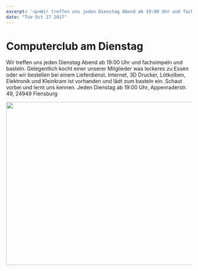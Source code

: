 ```yaml
---
excerpt: '<p>Wir treffen uns jeden Dienstag Abend ab 19:00 Uhr und fachsimpeln und basteln. Gelegentlich kocht einer unserer Mitglieder was leckeres zu Essen oder wir bestellen bei einem Lieferdienst. Internet, 3D <a href="https://chaostreff-flensburg.de/2017/computerclub-am-dienstag/" class="more-link">[&hellip;]</a></p>'
date: "Tue Oct 17 2017"
---
```

# Computerclub am Dienstag

<p>Wir treffen uns jeden Dienstag Abend ab 19:00 Uhr und fachsimpeln und basteln. Gelegentlich kocht einer unserer Mitglieder was leckeres zu Essen oder wir bestellen bei einem Lieferdienst. Internet, 3D Drucker, Lötkolben, Elektronik und Kleinkram ist vorhanden und lädt zum basteln ein. Schaut vorbei und lernt uns kennen. Jeden Dienstag ab 19:00 Uhr, Appenraderstr. 49, 24949 Flensburg</p>
<p><a href="http://chaostreff-flensburg.de/wp-content/uploads/2017/10/IMG_3516.jpg"><img loading="lazy" class="aligncenter size-large wp-image-508" src="http://chaostreff-flensburg.de/wp-content/uploads/2017/10/IMG_3516-1024x443.jpg" alt="" width="1024" height="443" srcset="https://chaostreff-flensburg.de/wp-content/uploads/2017/10/IMG_3516-1024x443.jpg 1024w, https://chaostreff-flensburg.de/wp-content/uploads/2017/10/IMG_3516-300x130.jpg 300w, https://chaostreff-flensburg.de/wp-content/uploads/2017/10/IMG_3516-768x332.jpg 768w, https://chaostreff-flensburg.de/wp-content/uploads/2017/10/IMG_3516-1025x443.jpg 1025w" sizes="(max-width: 1024px) 100vw, 1024px" /></a></p>
<p>&nbsp;</p>

